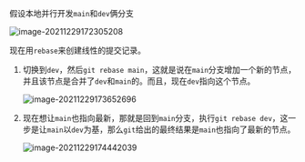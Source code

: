 假设本地并行开发`main`和`dev`俩分支

![image-20211229172305208](https://gitee.com/fetiss/img_clound/raw/master/img/2021/12/29/79872_image-20211229172305208.png)

现在用`rebase`来创建线性的提交记录。

1. 切换到`dev`，然后`git rebase main`，这就是说在`main`分支增加一个新的节点，并且该节点是合并了`dev`和`main`的。而且，现在`dev`指向这个节点。

   ![image-20211229173652696](https://gitee.com/fetiss/img_clound/raw/master/img/2021/12/29/54772_image-20211229173652696.png)

2. 现在想让`main`也指向最新，那就是回到`main`分支，执行`git rebase dev`，这一步是让`main`以`dev`为基，那么`git`给出的最终结果是`main`也指向了最新的节点。

   ![image-20211229174442039](https://gitee.com/fetiss/img_clound/raw/master/img/2021/12/29/13894_image-20211229174442039.png)